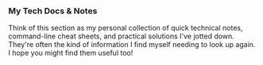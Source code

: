 ### My Tech Docs & Notes
Think of this section as my personal collection of quick technical notes, command-line cheat sheets, and practical solutions I've jotted down.
They're often the kind of information I find myself needing to look up again.
I hope you might find them useful too!
